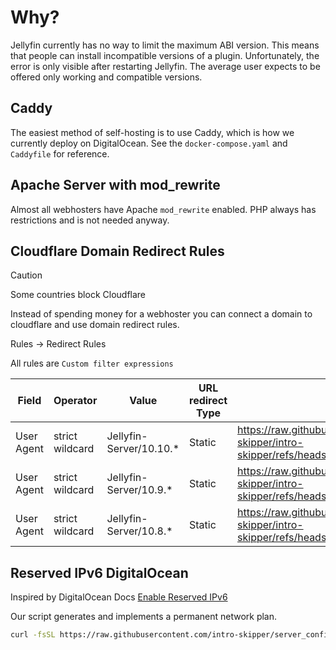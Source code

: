 # Why?

Jellyfin currently has no way to limit the maximum ABI version. This means that people can install incompatible versions of a plugin. Unfortunately, the error is only visible after restarting Jellyfin. The average user expects to be offered only working and compatible versions.

## Caddy

The easiest method of self-hosting is to use Caddy, which is how we currently deploy on DigitalOcean.  See the `docker-compose.yaml` and `Caddyfile` for reference.

## Apache Server with mod_rewrite 

Almost all webhosters have Apache `mod_rewrite` enabled. PHP always has restrictions and is not needed anyway.

## Cloudflare Domain Redirect Rules

> [!CAUTION]
> Some countries block Cloudflare

Instead of spending money for a webhoster you can connect a domain to cloudflare and use domain redirect rules.

Rules -> Redirect Rules

All rules are `Custom filter expressions`

| **Field**  | **Operator**    | **Value**               | **URL redirect Type** | **URL**                                                                                      | Status code |
|------------|-----------------|-------------------------|-----------------------|----------------------------------------------------------------------------------------------|-------------|
| User Agent | strict wildcard | Jellyfin-Server/10.10.* | Static                | <https://raw.githubusercontent.com/intro-skipper/intro-skipper/refs/heads/10.10/manifest.json> | 302         |
| User Agent | strict wildcard | Jellyfin-Server/10.9.*  | Static                | <https://raw.githubusercontent.com/intro-skipper/intro-skipper/refs/heads/10.9/manifest.json>  | 302         |
| User Agent | strict wildcard | Jellyfin-Server/10.8.*  | Static                | <https://raw.githubusercontent.com/intro-skipper/intro-skipper/refs/heads/10.8/manifest.json>  | 302         |

## Reserved IPv6 DigitalOcean

Inspired by DigitalOcean Docs [Enable Reserved IPv6](https://docs.digitalocean.com/products/networking/reserved-ips/how-to/manually-enable/#enable-reserved-ipv6)

Our script generates and implements a permanent network plan.

```bash
curl -fsSL https://raw.githubusercontent.com/intro-skipper/server_configs/refs/heads/main/set_reserved_ipv6.sh | bash
```
